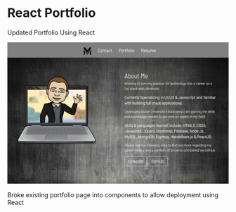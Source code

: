 # React Portfolio

Updated Portfolio Using React

![screenshot](portfolio/public/assets/ss.png)

Broke existing portfolio page into components to allow deployment using React
